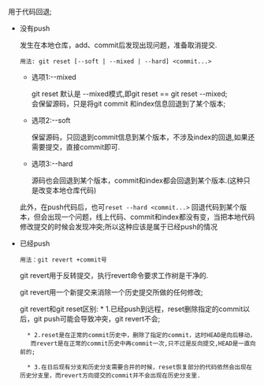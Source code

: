 用于代码回退;

* 没有push

	发生在本地仓库，add、commit后发现出现问题，准备取消提交.

	`用法: git reset [--soft | --mixed | --hard] <commit...>`

	* 选项1:--mixed

		git reset 默认是 --mixed模式,即git reset == git reset --mixed;  
		会保留源码，只是将git commit 和index信息回退到了某个版本;
	* 选项2:--soft

		保留源码，只回退到commit信息到某个版本，不涉及index的回退,如果还需要提交，直接commit即可.
	* 选项3:--hard

		源码也会回退到某个版本，commit和index都会回退到某个版本.(这种只是改变本地仓库代码)

	此外，在push代码后，也可`reset --hard <commit...>` 回退代码到某个版本，但会出现一个问题，线上代码、commit和index都没有变，当把本地代码修改提交的时候会发现冲突;所以这种应该是属于已经push的情况

* 已经push

	`用法：git revert +commit号 `

	git revert用于反转提交，执行revert命令要求工作树是干净的.

	git revert用一个新提交来消除一个历史提交所做的任何修改;

	git revert和git reset区别:
		* 1.已经push到远程，reset删除指定的commit以后，git push可能会导致冲突，git revert不会;

		* 2.reset是在正常的commit历史中，删除了指定的commit，这时HEAD是向后移动，
		 而revert是在正常的commit历史中再commit一次,只不过是反向提交,HEAD是一直向前的;

		* 3.在日后现有分支和历史分支需要合并的时候，reset恢复部分的代码依然会出现在历史分支里，而revert方向提交的commit并不会出现在历史分支里.
		 